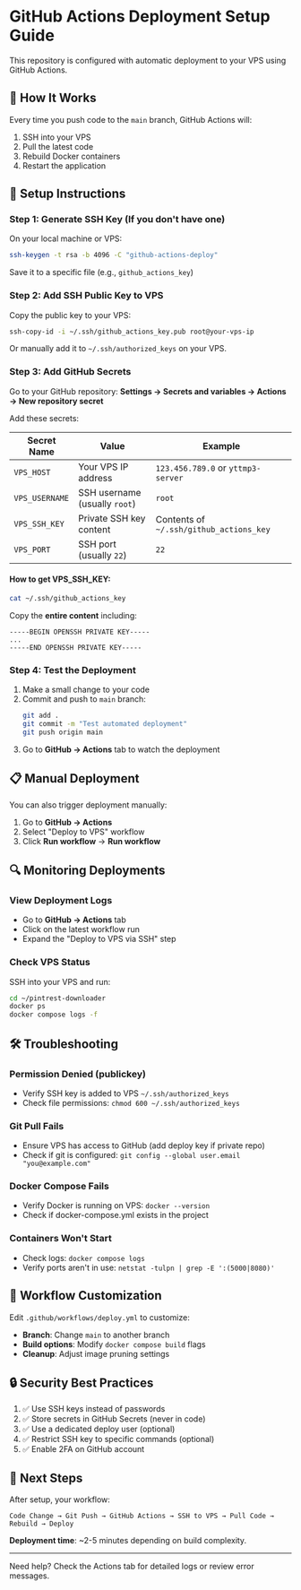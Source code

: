 # GitHub Actions Deployment Setup Guide

This repository is configured with automatic deployment to your VPS using GitHub Actions.

## 🚀 How It Works

Every time you push code to the `main` branch, GitHub Actions will:
1. SSH into your VPS
2. Pull the latest code
3. Rebuild Docker containers
4. Restart the application

## 🔐 Setup Instructions

### Step 1: Generate SSH Key (If you don't have one)

On your local machine or VPS:
```bash
ssh-keygen -t rsa -b 4096 -C "github-actions-deploy"
```

Save it to a specific file (e.g., `github_actions_key`)

### Step 2: Add SSH Public Key to VPS

Copy the public key to your VPS:
```bash
ssh-copy-id -i ~/.ssh/github_actions_key.pub root@your-vps-ip
```

Or manually add it to `~/.ssh/authorized_keys` on your VPS.

### Step 3: Add GitHub Secrets

Go to your GitHub repository:
**Settings → Secrets and variables → Actions → New repository secret**

Add these secrets:

| Secret Name | Value | Example |
|------------|-------|---------|
| `VPS_HOST` | Your VPS IP address | `123.456.789.0` or `yttmp3-server` |
| `VPS_USERNAME` | SSH username (usually `root`) | `root` |
| `VPS_SSH_KEY` | Private SSH key content | Contents of `~/.ssh/github_actions_key` |
| `VPS_PORT` | SSH port (usually `22`) | `22` |

#### How to get VPS_SSH_KEY:
```bash
cat ~/.ssh/github_actions_key
```
Copy the **entire content** including:
```
-----BEGIN OPENSSH PRIVATE KEY-----
...
-----END OPENSSH PRIVATE KEY-----
```

### Step 4: Test the Deployment

1. Make a small change to your code
2. Commit and push to `main` branch:
   ```bash
   git add .
   git commit -m "Test automated deployment"
   git push origin main
   ```
3. Go to **GitHub → Actions** tab to watch the deployment

## 📋 Manual Deployment

You can also trigger deployment manually:
1. Go to **GitHub → Actions**
2. Select "Deploy to VPS" workflow
3. Click **Run workflow** → **Run workflow**

## 🔍 Monitoring Deployments

### View Deployment Logs
- Go to **GitHub → Actions** tab
- Click on the latest workflow run
- Expand the "Deploy to VPS via SSH" step

### Check VPS Status
SSH into your VPS and run:
```bash
cd ~/pintrest-downloader
docker ps
docker compose logs -f
```

## 🛠️ Troubleshooting

### Permission Denied (publickey)
- Verify SSH key is added to VPS `~/.ssh/authorized_keys`
- Check file permissions: `chmod 600 ~/.ssh/authorized_keys`

### Git Pull Fails
- Ensure VPS has access to GitHub (add deploy key if private repo)
- Check if git is configured: `git config --global user.email "you@example.com"`

### Docker Compose Fails
- Verify Docker is running on VPS: `docker --version`
- Check if docker-compose.yml exists in the project

### Containers Won't Start
- Check logs: `docker compose logs`
- Verify ports aren't in use: `netstat -tulpn | grep -E ':(5000|8080)'`

## 📝 Workflow Customization

Edit `.github/workflows/deploy.yml` to customize:
- **Branch**: Change `main` to another branch
- **Build options**: Modify `docker compose build` flags
- **Cleanup**: Adjust image pruning settings

## 🔒 Security Best Practices

1. ✅ Use SSH keys instead of passwords
2. ✅ Store secrets in GitHub Secrets (never in code)
3. ✅ Use a dedicated deploy user (optional)
4. ✅ Restrict SSH key to specific commands (optional)
5. ✅ Enable 2FA on GitHub account

## 🎯 Next Steps

After setup, your workflow:
```
Code Change → Git Push → GitHub Actions → SSH to VPS → Pull Code → Rebuild → Deploy
```

**Deployment time**: ~2-5 minutes depending on build complexity.

---

Need help? Check the Actions tab for detailed logs or review error messages.
